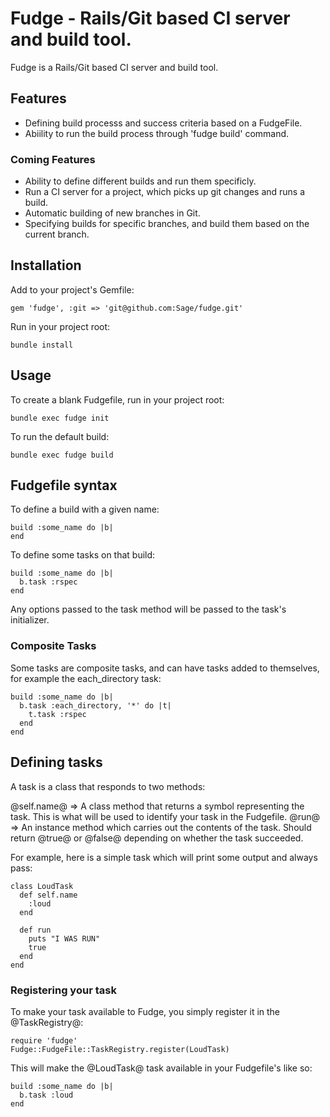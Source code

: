 # Fudge - Rails/Git based CI server and build tool.

Fudge is a Rails/Git based CI server and build tool.

## Features

* Defining build processs and success criteria based on a FudgeFile.
* Abiility to run the build process through 'fudge build' command.

### Coming Features

* Ability to define different builds and run them specificly.
* Run a CI server for a project, which picks up git changes and runs a build.
* Automatic building of new branches in Git.
* Specifying builds for specific branches, and build them based on the current branch.

## Installation

Add to your project's Gemfile:

    gem 'fudge', :git => 'git@github.com:Sage/fudge.git'

Run in your project root:

    bundle install

## Usage

To create a blank Fudgefile, run in your project root:


    bundle exec fudge init

To run the default build:

    bundle exec fudge build

## Fudgefile syntax

To define a build with a given name:


    build :some_name do |b|
    end

To define some tasks on that build:

    build :some_name do |b|
      b.task :rspec
    end

Any options passed to the task method will be passed to the task's initializer.

### Composite Tasks

Some tasks are composite tasks, and can have tasks added to themselves, for example the each_directory task:

    build :some_name do |b|
      b.task :each_directory, '*' do |t|
        t.task :rspec
      end
    end

## Defining tasks

A task is a class that responds to two methods:

@self.name@ => A class method that returns a symbol representing the task. This is what will be used to identify your task in the Fudgefile.
@run@ => An instance method which carries out the contents of the task. Should return @true@ or @false@ depending on whether the task succeeded.

For example, here is a simple task which will print some output and always pass:

    class LoudTask
      def self.name
        :loud
      end

      def run
        puts "I WAS RUN"
        true
      end
    end

### Registering your task

To make your task available to Fudge, you simply register it in the @TaskRegistry@:

    require 'fudge'
    Fudge::FudgeFile::TaskRegistry.register(LoudTask)

This will make the @LoudTask@ task available in your Fudgefile's like so:

    build :some_name do |b|
      b.task :loud
    end
